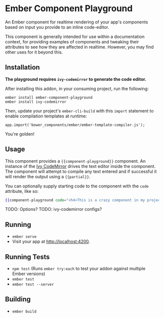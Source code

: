 # Ember Component Playground

An Ember component for realtime rendering of your app's components based on input you provide to an inline code-editor.


This component is generally intended for use within a documentation context, for providing examples of components and tweaking their attributes
to see how they are affected in realtime. However, you may find other uses for it beyond this.

## Installation

**The playground requires `ivy-codemirror` to generate the code editor.**

After installing this addon, in your consuming project, run the following:

```
ember install ember-component-playground
ember install ivy-codemirror
```

Then, update your project's `ember-cli-build` with this `import` statement to enable compilation templates at runtime:

```
app.import('bower_components/ember/ember-template-compiler.js');
```

You're golden!

## Usage

This component provides a `{{component-playground}}` component. An instance of the [Ivy CodeMirror](https://github.com/IvyApp/ivy-codemirror) drives the text editor inside the component. The component will attempt to compile any text entered and if successful it will render the output using a `{{partial}}`.

You can optionally supply starting code to the component with the `code` attribute, like so:

```handlebars
{{component-playground code="<h4>This is a crazy component in my project:</h4> {{crazy-component}}"}}
```

TODO: Options?
TODO: ivy-codemirror configs?

## Running

* `ember serve`
* Visit your app at [http://localhost:4200](http://localhost:4200).

## Running Tests

* `npm test` (Runs `ember try:each` to test your addon against multiple Ember versions)
* `ember test`
* `ember test --server`

## Building

* `ember build`
